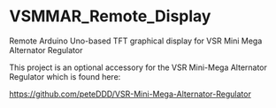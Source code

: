 # VSMMAR_Remote_Display
Remote Arduino Uno-based TFT graphical display for VSR Mini Mega Alternator Regulator

This project is an optional accessory for the VSR Mini-Mega Alternator Regulator
which is found here:

https://github.com/peteDDD/VSR-Mini-Mega-Alternator-Regulator
